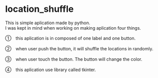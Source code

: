 # location_shuffle

This is simple aplication made by python.<br>
I was kept in mind when working on making aplication four things.

①　this aplication is in composed of one label and one button.

②　when user push the button, it will shuffle the locations in randomly.

③　when user touch the button. The button will change the color.

④　this aplication use library called tkinter.


